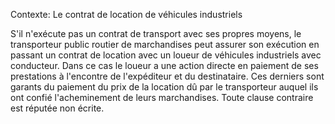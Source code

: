 Contexte: Le contrat de location de véhicules industriels

S'il n'exécute pas un contrat de transport avec ses propres moyens, le transporteur public routier de marchandises peut assurer son exécution en passant un contrat de location avec un loueur de véhicules industriels avec conducteur. Dans ce cas le loueur a une action directe en paiement de ses prestations à l'encontre de l'expéditeur et du destinataire. Ces derniers sont garants du paiement du prix de la location dû par le transporteur auquel ils ont confié l'acheminement de leurs marchandises. Toute clause contraire est réputée non écrite.